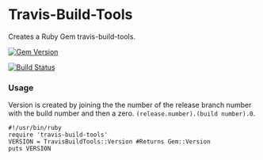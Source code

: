 # Travis-Build-Tools
Creates a Ruby Gem travis-build-tools.

[![Gem Version](https://badge.fury.io/rb/travis-build-tools.svg)](http://badge.fury.io/rb/travis-build-tools)

[![Build Status](https://travis-ci.org/wparad/Travis-Build-Tools.svg?branch=master)](https://travis-ci.org/wparad/Travis-Build-Tools)

### Usage
Version is created by joining the the number of the release branch number with the build number and then a zero.  `(release.number).(build number).0`.
  
    #!/usr/bin/ruby
    require 'travis-build-tools'
    VERSION = TravisBuildTools::Version #Returns Gem::Version
    puts VERSION
